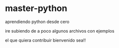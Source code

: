 # master-python

aprendiendo python desde cero

ire subiendo de a poco algunos archivos con ejemplos

el que quiera contribuir bienvenido sea!!
